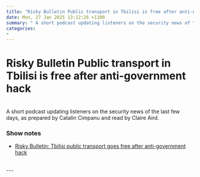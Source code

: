 ```yaml
---
title: "Risky Bulletin Public transport in Tbilisi is free after anti-government hack"
date: Mon, 27 Jan 2025 13:12:26 +1100
summary: " A short podcast updating listeners on the security news of the last few days, as prepared by Catalin Cimpanu and read by"
categories: 
- 
---
```

# Risky Bulletin Public transport in Tbilisi is free after anti-government hack


<br/>
A short podcast updating listeners on the security news of the last few days, as prepared by Catalin Cimpanu and read by Claire Aird.

### Show notes

-   [Risky Bulletin: Tbilisi public transport goes free after anti-government hack](https://risky.biz/risky-bulletin-tbilisi-public-transport-goes-free-after-anti-government-hack/)

<br/>
---
